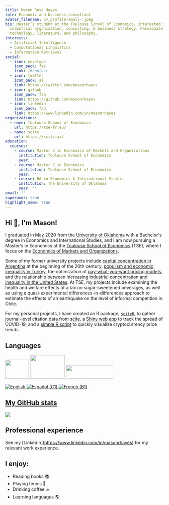 ```yaml
---
title: Mason Ross Hayes
role: Economic and business consultant
avatar_filename: cv_profile-small-.jpeg
bio: Master’s student at the Toulouse School of Economics, interested in
  industrial organization, consulting, & business strategy. Passionate about
  technology, literature, and philosophy.
interests:
  - Artificial Intelligence
  - Computational Linguistics
  - Information Retrieval
social:
  - icon: envelope
    icon_pack: fas
    link: /#contact
  - icon: twitter
    icon_pack: ai
    link: https://twitter.com/masonrhayes
  - icon: github
    icon_pack: fab
    link: https://github.com/masonrhayes
  - icon: linkedin
    icon_pack: fab
    link: https://www.linkedin.com/in/masonrhayes
organizations:
  - name: Toulouse School of Economics
    url: https://tse-fr.eu/
  - name: scite
    url: https://scite.ai/
education:
  courses:
    - course: Master 2 in Economics of Markets and Organizations
      institution: Toulouse School of Economics
      year: ""
    - course: Master 1 in Economics
      institution: Toulouse School of Economics
      year: ""
    - course: BA in Economics & International Studies
      institution: The University of Oklahoma
      year: ""
email: ""
superuser: true
highlight_name: true
---
```



## Hi :wave:, I'm Mason!

I graduated in May 2020 from the [University of Oklahoma](https://www.ou.edu/) with a Bachelor's degree in Economics and International Studies, and I am now pursuing a Master's in Economics at the [Toulouse School of Economics](https://tse-fr.eu/) (TSE), where I focus on the [Economics of Markets and Organizations](https://www.tse-fr.eu/master-emo-international-track).

Some of my former university projects include [capital concentration in Argentina](https://masonrhayes.com/publication/radical-party/) at the beginning of the 20th century, [populism and economic inequality in Turkey](https://masonrhayes.com/publication/populism-and-inequality-in-turkey/), the optimization of [pay-what-you-want pricing models](https://masonrhayes.com/publication/pwyw/pwyw.pdf), and the relationship between increasing [industrial concentration and inequality in the United States](https://masonrhayes.com/publication/the-inegalitarian-spiral/). At TSE, my projects include examining the health and welfare effects of a tax on sugar-sweetened beverages, as well as using a quasi-experimental differences-in-differences approach to estimate the effects of an earthquake on the level of informal competition in Chile.

For my personal projects, I have created an R package, [`sciteR`](https://github.com/masonrhayes/sciteR), to gather journal-level citation data from [scite](https://scite.ai), a [Shiny web app](https://masonrhayes.shinyapps.io/coronavirus_app/) to track the spread of COVID-19, and a [simple R script](https://github.com/masonrhayes/cryptocurrency_analysis) to quickly visualize cryptocurrency price trends.

## Languages

<a href="https://www.r-project.org/"> <img src="https://user-images.githubusercontent.com/39578155/142780594-ca458999-f87f-4275-b019-66edd4b3cdd4.png" width="75" height="60" /> </a> <a href="https://julialang.org"> <img src="https://user-images.githubusercontent.com/39578155/142780578-be2c8aa4-359c-43aa-9d3a-655d4b938f7d.png" width="110" height="75" /> <a href="https://stata.com/"> <img src="https://www.stata.com/why-use-stata/i/stata_logo_med_blue-375.png" width="150" height="42.8" />

![English](https://img.shields.io/static/v1?label=language&message=English%20%28native%29&color=blue)
![Español (C1)](https://img.shields.io/static/v1?label=language&message=Español%20%28C1%29&color=yellow)
![French (B1)](https://img.shields.io/static/v1?label=language&message=Français%20%28B1%29&color=crimson)

## My GitHub stats

<a href="https://github.com/anuraghazra/github-readme-stats">
  <img align="center" src="https://github-readme-stats.vercel.app/api/top-langs/?username=masonrhayes&hide=postscript,tex,html&theme=graywhite" />
</a>

## Professional experience

See my \[LinkedIn](https://www.linkedin.com/in/masonrhayes) for my relevant work experience.

## I enjoy:

* Reading books :books:
* Playing tennis :tennis:
* Drinking coffee :coffee:
* Learning languages :earth_americas: